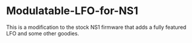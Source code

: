 # Modulatable-LFO-for-NS1
This is a modification to the stock NS1 firmware that adds a fully featured LFO and some other goodies.
